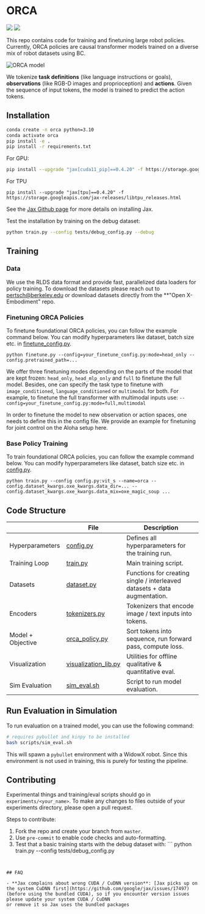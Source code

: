 # ORCA

![](https://github.com/rail-berkeley/orca/workflows/run-debug/badge.svg)
![](https://github.com/rail-berkeley/orca/workflows/pre-commit/badge.svg)

This repo contains code for training and finetuning large robot policies.
Currently, ORCA policies are causal transformer models trained on a diverse mix of robot datasets using BC.

![ORCA model](docs/assets/orca_model.jpeg)

We tokenize **task definitions** (like language instructions or goals), **observations** (like RGB-D images and proprioception)
and **actions**. Given the sequence of input tokens, the model is trained to predict the action tokens.

## Installation
```bash
conda create -n orca python=3.10
conda activate orca
pip install -e .
pip install -r requirements.txt
```
For GPU:
```bash
pip install --upgrade "jax[cuda11_pip]==0.4.20" -f https://storage.googleapis.com/jax-releases/jax_cuda_releases.html
```

For TPU
```
pip install --upgrade "jax[tpu]==0.4.20" -f https://storage.googleapis.com/jax-releases/libtpu_releases.html
```
See the [Jax Github page](https://github.com/google/jax) for more details on installing Jax.

Test the installation by training on the debug dataset:
```bash
python train.py --config tests/debug_config.py --debug
```

## Training

### Data
We use the RLDS data format and provide fast, parallelized data loaders for policy training. To download the datasets
please reach out to [pertsch@berkeley.edu](mailto:pertsch@berkeley.edu) or download datasets directly from the
**"Open X-Embodiment" repo.

### Finetuning ORCA Policies

To finetune foundational ORCA policies, you can follow the example command below. You can modify hyperparameters like dataset, batch size etc. in [finetune_config.py](finetune_config.py).

```
python finetune.py --config=your_finetune_config.py:mode=head_only --config.pretrained_path=...
```
We offer three finetuning modes depending on the parts of the model that are kept frozen: ```head_only```, ```head_mlp_only``` and ```full``` to finetune the full model. Besides, one can specify the task type to finetune with ```image_conditioned```, ```language_conditioned``` or ```multimodal``` for both. For example, to finetune the full transformer with multimodal inputs use:
```--config=your_finetune_config.py:mode=full,multimodal```

In order to finetune the model to new observation or action spaces, one needs to define this in the config file. We provide an example for finetuning for joint control on the Aloha setup here.

### Base Policy Training

To train foundational ORCA policies, you can follow the example command below. You can modify hyperparameters like
dataset, batch size etc. in [config.py](config.py).
```
python train.py --config config.py:vit_s --name=orca --config.dataset_kwargs.oxe_kwargs.data_dir=... --config.dataset_kwargs.oxe_kwargs.data_mix=oxe_magic_soup ...
```


## Code Structure

|  | File                                                    | Description                                                               |
| --- |---------------------------------------------------------|---------------------------------------------------------------------------|
| Hyperparameters | [config.py](config.py)                                  | Defines all hyperparameters for the training run.                         |
| Training Loop | [train.py](train.py)                                    | Main training script.                                                     |
| Datasets | [dataset.py](orca/data/dataset.py)                      | Functions for creating single / interleaved datasets + data augmentation. |
| Encoders | [tokenizers.py](orca/model/components/tokenizers.py)    | Tokenizers that encode image / text inputs into tokens.                   |
| Model + Objective | [orca_policy.py](orca/model/orca_policy.py)             | Sort tokens into sequence, run forward pass, compute loss.                |
| Visualization | [visualization_lib.py](orca/utils/visualization_lib.py) | Utilities for offline qualitative & quantitative eval.                    |
| Sim Evaluation | [sim_eval.sh](orca/scripts/sim_eval.sh) | Script to run model evaluation.                    |

## Run Evaluation in Simulation

To run evaluation on a trained model, you can use the following command:
```bash
# requires pybullet and kinpy to be installed
bash scripts/sim_eval.sh
```

This will spawn a `pybullet` environment with a WidowX robot. Since this environment is not used in training, this is purely for testing the pipeline.

## Contributing
Experimental things and training/eval scripts should go in `experiments/<your_name>`. To make any changes to files outside of your experiments directory, please open a pull request.

Steps to contribute:
1. Fork the repo and create your branch from `master`.
2. Use `pre-commit` to enable code checks and auto-formatting.
3. Test that a basic training starts with the debug dataset with: ```
python train.py --config tests/debug_config.py
```


## FAQ

- **Jax complains about wrong CUDA / CuDNN version**: [Jax picks up on the system CuDNN first](https://github.com/google/jax/issues/17497)
(before using the bundled CUDA), so if you encounter version issues please update your system CUDA / CuDNN
or remove it so Jax uses the bundled packages
